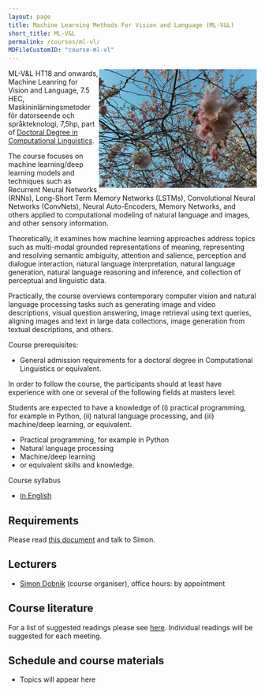 ```yaml
---
layout: page
title: Machine Learning Methods For Vision and Language (ML-V&L)
short_title: ML-V&L
permalink: /courses/ml-vl/
MDFileCustomID: "course-ml-vl"
---
```


<img align="right" width="320" src="pics/tree.jpeg"/>

ML-V&L HT18 and onwards, Machine Leanring for Vision and Language, 7.5 HEC, Maskininlärningsmetoder för datorseende och språkteknologi, 7,5hp, part of [Doctoral Degree in Computational
Linguistics](https://flov.gu.se/digitalAssets/1605/1605989_asp-fd-datalingvistik-2016ver2.pdf).

The course focuses on machine learning/deep learning models and techniques such as Recurrent Neural Networks (RNNs), Long-Short Term Memory Networks (LSTMs), Convolutional Neural Networks (ConvNets), Neural Auto-Encoders, Memory Networks, and others applied to computational modeling of natural language and images, and other sensory information. 

Theoretically, it examines how machine learning approaches address topics such as multi-modal grounded representations of meaning, representing and resolving semantic ambiguity, attention and salience, perception and dialogue interaction, natural language interpretation, natural language generation, natural language reasoning and inference, and collection of perceptual and linguistic data. 

Practically, the course overviews contemporary computer vision and natural language processing tasks such as generating image and video descriptions, visual question answering, image retrieval using text queries, aligning images and text in large data collections, image generation from textual descriptions, and others.

Course prerequisites:

  - General admission requirements for a doctoral degree in Computational Linguistics or equivalent.
 
 In order to follow the course, the participants should at least have experience with one or several of the following fields at masters level:
 
 Students are expected to have a knowledge of (i) practical programming, for example in Python, (ii) natural language processing, and (iii) machine/deep learning, or equivalent.
 
  - Practical programming, for example in Python
  - Natural language processing
  - Machine/deep learning
  - or equivalent skills and knowledge.

Course syllabus

  - [In English](./documents/course-plan-ml-vl.pdf)


## Requirements

Please read [this document](../requirements.md) and talk to Simon.


## Lecturers

  - [Simon Dobnik](https://clasp.gu.se/about/people/simon-dobnik) (course organiser), office hours: by appointment


## Course literature

For a list of suggested readings please see [here](https://gu-clasp.github.io/language-and-perception/meetings/). Individual readings will be suggested for each meeting.


## Schedule and course materials

  - Topics will appear here
